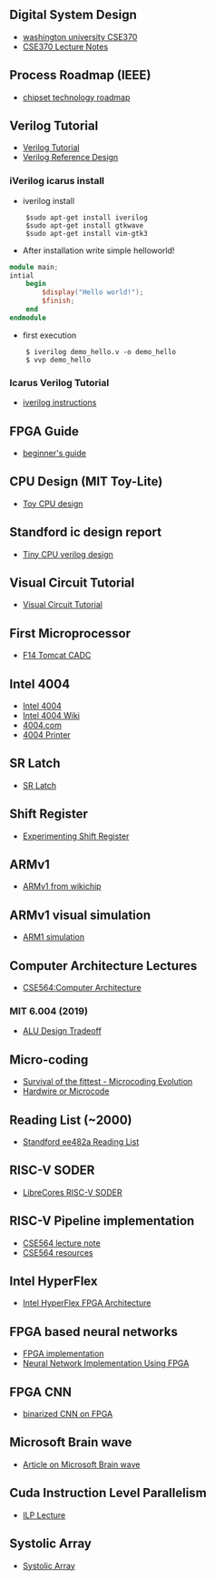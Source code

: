 ## Digital System Design
 - [washington university CSE370](https://courses.cs.washington.edu/courses/cse370/09au/)
 - [CSE370 Lecture Notes](https://courses.cs.washington.edu/courses/cse370/10sp/pdfs/lectures/)

## Process Roadmap (IEEE)
 - [chipset technology roadmap](https://irds.ieee.org/images/files/pdf/2017/2017IRDS_MM.pdf)

## Verilog Tutorial 
 - [Verilog Tutorial](https://ece.umd.edu/courses/enee359a/verilog_tutorial.pdf)
 - [Verilog Reference Design](http://referencedesigner.com/tutorials/verilog/verilog_01.php)

### iVerilog icarus install

- iverilog install 
```
	$sudo apt-get install iverilog
	$sudo apt-get install gtkwave
	$sudo apt-get install vim-gtk3
```

- After installation write simple helloworld!
```verilog
module main;
intial 
	begin 
		$display("Hello world!");
		$finish;
	end
endmodule
```

- first execution
```
	$ iverilog demo_hello.v -o demo_hello
    $ vvp demo_hello
```

### Icarus Verilog Tutorial 
- [iverilog instructions](http://www.swarthmore.edu/NatSci/mzucker1/e15/iverilog-instructions.html)


## FPGA Guide 
 - [beginner's guide](https://numato.com/kb/learning-fpga-verilog-beginners-guide-part-1-introduction/?utm_expid=.7ZBm96RhTSyo2rg6tZl_vQ.0&utm_referrer=)

## CPU Design (MIT Toy-Lite)
 - [Toy CPU design](http://www.cs.princeton.edu/courses/archive/fall09/cos126/lectures/22CPU-2x2.pdf)

## Standford ic design report
 - [Tiny CPU verilog design](https://stanford.edu/~sebell/oc_projects/ic_design_finalreport.pdf)

## Visual Circuit Tutorial
 - [Visual Circuit Tutorial](http://wiki.nesdev.com/w/index.php/Visual_circuit_tutorial)

## First Microprocessor
 - [F14 Tomcat CADC](https://web.archive.org/web/20110530130753/http://www.microcomputerhistory.com/)

## Intel 4004 
 - [Intel 4004](https://en.wikipedia.org/wiki/Intel_4004)
 - [Intel 4004 Wiki](https://femiwiki.com/w/인텔_4004)
 - [4004.com](http://www.4004.com/2015-news.html)
 - [4004 Printer](http://www.4004.com/busicom-replica.html)

## SR Latch 
 - [SR Latch](http://www.pyroelectro.com/edu/digital/sr_latch/)

## Shift Register
 - [Experimenting Shift Register](https://www.youtube.com/watch?v=Fc1FF7dVyaU)

## ARMv1 
 - [ARMv1 from wikichip](https://en.wikichip.org/wiki/acorn/microarchitectures/arm1)

## ARMv1 visual simulation
 - [ARM1 simulation](http://www.visual6502.org/)

## Computer Architecture Lectures
 - [CSE564:Computer Architecture](https://passlab.github.io/CSE564/)

### MIT 6.004 (2019)
 - [ALU Design Tradeoff](https://www.youtube.com/watch?v=VoIxhuhTZbc)

## Micro-coding
 - [Survival of the fittest - Microcoding Evolution](https://passlab.github.io/CSE564/resources/MicrocodeIntro_Matloff_Franklin04.pdf)
 - [Hardwire or Microcode](https://passlab.github.io/CSE564/resources/MicrocodeVSHardwire_Koopman87.pdf)

## Reading List (~2000)
 - [Standford ee482a Reading List](http://cva.stanford.edu/classes/ee482a/readlist_v1.htm)

## RISC-V SODER
 - [LibreCores RISC-V SODER](https://www.librecores.org/codelec/riscv-sodor)


## RISC-V Pipeline implementation
 - [CSE564 lecture note](https://passlab.github.io/CSE564/notes/lecture09_RISCV_Impl_pipeline.pdf)
 - [CSE564 resources](https://passlab.github.io/CSE564/resources/)


## Intel HyperFlex 
 - [Intel HyperFlex FPGA Architecture](https://www.intel.com/content/dam/www/programmable/us/en/pdfs/literature/wp/wp-01231-understanding-how-hyperflex-architecture-enables-high-performance-systems.pdf)


## FPGA based neural networks
 - [FPGA implementation](http://lab.fs.uni-lj.si/lasin/wp/IMIT_files/neural/doc/Omondi2006.pdf)
 - [Neural Network Implementation Using FPGA](https://waset.org/publications/15106/neural-network-implementation-using-fpga-issues-and-application)

## FPGA CNN
 - [binarized CNN on FPGA](https://www.slideshare.net/ssuser06e0c5/binarized-cnn-on-fpga)

## Microsoft Brain wave
 - [Article on Microsoft Brain wave](https://www.top500.org/news/microsoft-launches-fpga-powered-machine-learning-for-azure-customers/)

## Cuda Instruction Level Parallelism
 - [ILP Lecture](https://www.nvidia.com/content/cudazone/cudau/courses/ucdavis/lectures/ilp1.pdf)


## Systolic Array 
 - [Systolic Array](http://ashanpeiris.blogspot.com/2015/08/digital-design-of-systolic-array.html)
